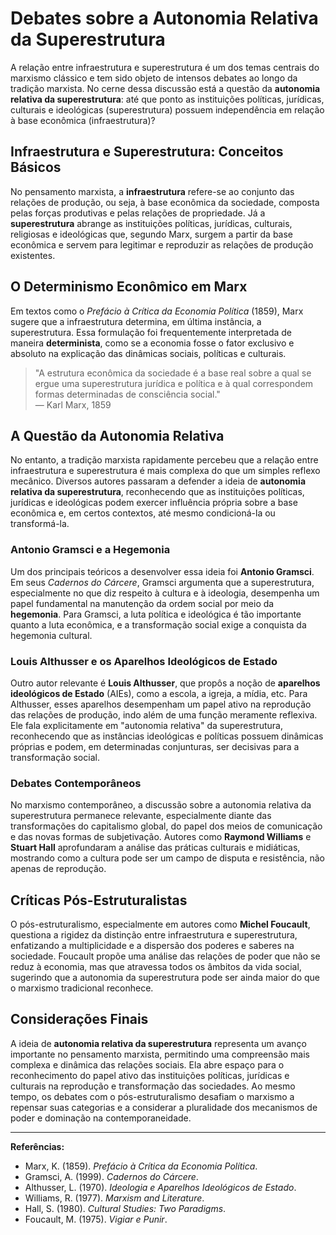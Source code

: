 # Debates sobre a Autonomia Relativa da Superestrutura

A relação entre infraestrutura e superestrutura é um dos temas centrais do marxismo clássico e tem sido objeto de intensos debates ao longo da tradição marxista. No cerne dessa discussão está a questão da **autonomia relativa da superestrutura**: até que ponto as instituições políticas, jurídicas, culturais e ideológicas (superestrutura) possuem independência em relação à base econômica (infraestrutura)?

## Infraestrutura e Superestrutura: Conceitos Básicos

No pensamento marxista, a **infraestrutura** refere-se ao conjunto das relações de produção, ou seja, à base econômica da sociedade, composta pelas forças produtivas e pelas relações de propriedade. Já a **superestrutura** abrange as instituições políticas, jurídicas, culturais, religiosas e ideológicas que, segundo Marx, surgem a partir da base econômica e servem para legitimar e reproduzir as relações de produção existentes.

## O Determinismo Econômico em Marx

Em textos como o *Prefácio à Crítica da Economia Política* (1859), Marx sugere que a infraestrutura determina, em última instância, a superestrutura. Essa formulação foi frequentemente interpretada de maneira **determinista**, como se a economia fosse o fator exclusivo e absoluto na explicação das dinâmicas sociais, políticas e culturais.

> "A estrutura econômica da sociedade é a base real sobre a qual se ergue uma superestrutura jurídica e política e à qual correspondem formas determinadas de consciência social."  
> — Karl Marx, 1859

## A Questão da Autonomia Relativa

No entanto, a tradição marxista rapidamente percebeu que a relação entre infraestrutura e superestrutura é mais complexa do que um simples reflexo mecânico. Diversos autores passaram a defender a ideia de **autonomia relativa da superestrutura**, reconhecendo que as instituições políticas, jurídicas e ideológicas podem exercer influência própria sobre a base econômica e, em certos contextos, até mesmo condicioná-la ou transformá-la.

### Antonio Gramsci e a Hegemonia

Um dos principais teóricos a desenvolver essa ideia foi **Antonio Gramsci**. Em seus *Cadernos do Cárcere*, Gramsci argumenta que a superestrutura, especialmente no que diz respeito à cultura e à ideologia, desempenha um papel fundamental na manutenção da ordem social por meio da **hegemonia**. Para Gramsci, a luta política e ideológica é tão importante quanto a luta econômica, e a transformação social exige a conquista da hegemonia cultural.

### Louis Althusser e os Aparelhos Ideológicos de Estado

Outro autor relevante é **Louis Althusser**, que propôs a noção de **aparelhos ideológicos de Estado** (AIEs), como a escola, a igreja, a mídia, etc. Para Althusser, esses aparelhos desempenham um papel ativo na reprodução das relações de produção, indo além de uma função meramente reflexiva. Ele fala explicitamente em "autonomia relativa" da superestrutura, reconhecendo que as instâncias ideológicas e políticas possuem dinâmicas próprias e podem, em determinadas conjunturas, ser decisivas para a transformação social.

### Debates Contemporâneos

No marxismo contemporâneo, a discussão sobre a autonomia relativa da superestrutura permanece relevante, especialmente diante das transformações do capitalismo global, do papel dos meios de comunicação e das novas formas de subjetivação. Autores como **Raymond Williams** e **Stuart Hall** aprofundaram a análise das práticas culturais e midiáticas, mostrando como a cultura pode ser um campo de disputa e resistência, não apenas de reprodução.

## Críticas Pós-Estruturalistas

O pós-estruturalismo, especialmente em autores como **Michel Foucault**, questiona a rigidez da distinção entre infraestrutura e superestrutura, enfatizando a multiplicidade e a dispersão dos poderes e saberes na sociedade. Foucault propõe uma análise das relações de poder que não se reduz à economia, mas que atravessa todos os âmbitos da vida social, sugerindo que a autonomia da superestrutura pode ser ainda maior do que o marxismo tradicional reconhece.

## Considerações Finais

A ideia de **autonomia relativa da superestrutura** representa um avanço importante no pensamento marxista, permitindo uma compreensão mais complexa e dinâmica das relações sociais. Ela abre espaço para o reconhecimento do papel ativo das instituições políticas, jurídicas e culturais na reprodução e transformação das sociedades. Ao mesmo tempo, os debates com o pós-estruturalismo desafiam o marxismo a repensar suas categorias e a considerar a pluralidade dos mecanismos de poder e dominação na contemporaneidade.

---

**Referências:**

- Marx, K. (1859). *Prefácio à Crítica da Economia Política*.
- Gramsci, A. (1999). *Cadernos do Cárcere*.
- Althusser, L. (1970). *Ideologia e Aparelhos Ideológicos de Estado*.
- Williams, R. (1977). *Marxism and Literature*.
- Hall, S. (1980). *Cultural Studies: Two Paradigms*.
- Foucault, M. (1975). *Vigiar e Punir*.